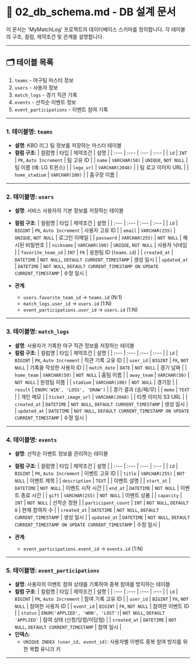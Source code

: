 # 📄 02_db_schema.md - DB 설계 문서

이 문서는 'MyMatchLog' 프로젝트의 데이터베이스 스키마를 정의합니다. 각 테이블의 구조, 컬럼, 제약조건 및 관계를 설명합니다.

---

## 🗂️ 테이블 목록
1. `teams` - 야구팀 마스터 정보
2. `users` - 사용자 정보
3. `match_logs` - 경기 직관 기록
4. `events` - 선착순 이벤트 정보
5. `event_participations` - 이벤트 참여 기록

---

### 1. 테이블명: `teams`
- **설명**: KBO 리그 팀 정보를 저장하는 마스터 테이블
- **컬럼 구조**:
| 컬럼명 | 타입 | 제약조건 | 설명 |
| :--- | :--- | :--- | :--- |
| `id` | `INT` | `PK`, `Auto Increment` | 팀 고유 ID |
| `name` | `VARCHAR(50)` | `UNIQUE`, `NOT NULL` | 팀 이름 (예: LG 트윈스) |
| `logo_url` | `VARCHAR(2048)` | | 팀 로고 이미지 URL |
| `home_stadium` | `VARCHAR(100)` | | 홈구장 이름 |

---

### 2. 테이블명: `users`
- **설명**: 서비스 사용자의 기본 정보를 저장하는 테이블
- **컬럼 구조**:
| 컬럼명 | 타입 | 제약조건 | 설명 |
| :--- | :--- | :--- | :--- |
| `id` | `BIGINT` | `PK`, `Auto Increment` | 사용자 고유 ID |
| `email` | `VARCHAR(255)` | `UNIQUE`, `NOT NULL` | 로그인 이메일 |
| `password` | `VARCHAR(255)` | `NOT NULL` | 해시된 비밀번호 |
| `nickname` | `VARCHAR(100)` | `UNIQUE`, `NOT NULL` | 사용자 닉네임 |
| `favorite_team_id` | `INT` | `FK` | 응원팀 ID (`teams.id`) |
| `created_at` | `DATETIME` | `NOT NULL`, `DEFAULT CURRENT_TIMESTAMP` | 생성 일시 |
| `updated_at` | `DATETIME` | `NOT NULL`, `DEFAULT CURRENT_TIMESTAMP ON UPDATE CURRENT_TIMESTAMP` | 수정 일시 |

- **관계**:
  - `users.favorite_team_id` → `teams.id` (N:1)
  - `match_logs.user_id` → `users.id` (1:N)
  - `event_participations.user_id` → `users.id` (1:N)

---

### 3. 테이블명: `match_logs`
- **설명**: 사용자가 기록한 야구 직관 정보를 저장하는 테이블
- **컬럼 구조**:
| 컬럼명 | 타입 | 제약조건 | 설명 |
| :--- | :--- | :--- | :--- |
| `id` | `BIGINT` | `PK`, `Auto Increment` | 직관 기록 고유 ID |
| `user_id` | `BIGINT` | `FK`, `NOT NULL` | 기록을 작성한 사용자 ID |
| `match_date` | `DATE` | `NOT NULL` | 경기 날짜 |
| `home_team` | `VARCHAR(50)` | `NOT NULL` | 홈팀 이름 |
| `away_team` | `VARCHAR(50)` | `NOT NULL` | 원정팀 이름 |
| `stadium` | `VARCHAR(100)` | `NOT NULL` | 경기장 |
| `result` | `ENUM('WIN', 'LOSS', 'DRAW')` | | 경기 결과 (승/패/무) |
| `memo` | `TEXT` | | 개인 메모 |
| `ticket_image_url` | `VARCHAR(2048)` | | 티켓 이미지 S3 URL |
| `created_at` | `DATETIME` | `NOT NULL`, `DEFAULT CURRENT_TIMESTAMP` | 생성 일시 |
| `updated_at` | `DATETIME` | `NOT NULL`, `DEFAULT CURRENT_TIMESTAMP ON UPDATE CURRENT_TIMESTAMP` | 수정 일시 |

---

### 4. 테이블명: `events`
- **설명**: 선착순 이벤트 정보를 관리하는 테이블
- **컬럼 구조**:
| 컬럼명 | 타입 | 제약조건 | 설명 |
| :--- | :--- | :--- | :--- |
| `id` | `BIGINT` | `PK`, `Auto Increment` | 이벤트 고유 ID |
| `title` | `VARCHAR(255)` | `NOT NULL` | 이벤트 제목 |
| `description` | `TEXT` | | 이벤트 설명 |
| `start_at` | `DATETIME` | `NOT NULL` | 이벤트 시작 시간 |
| `end_at` | `DATETIME` | `NOT NULL` | 이벤트 종료 시간 |
| `gift` | `VARCHAR(255)` | `NOT NULL` | 이벤트 상품 |
| `capacity` | `INT` | `NOT NULL` | 선착순 정원 |
| `participant_count` | `INT` | `NOT NULL`, `DEFAULT 0` | 현재 참여자 수 |
| `created_at` | `DATETIME` | `NOT NULL`, `DEFAULT CURRENT_TIMESTAMP` | 생성 일시 |
| `updated_at` | `DATETIME` | `NOT NULL`, `DEFAULT CURRENT_TIMESTAMP ON UPDATE CURRENT_TIMESTAMP` | 수정 일시 |

- **관계**:
  - `event_participations.event_id` → `events.id` (1:N)

---

### 5. 테이블명: `event_participations`
- **설명**: 사용자의 이벤트 참여 상태를 기록하여 중복 참여를 방지하는 테이블
- **컬럼 구조**:
| 컬럼명 | 타입 | 제약조건 | 설명 |
| :--- | :--- | :--- | :--- |
| `id` | `BIGINT` | `PK`, `Auto Increment` | 참여 기록 고유 ID |
| `user_id` | `BIGINT` | `FK`, `NOT NULL` | 참여한 사용자 ID |
| `event_id` | `BIGINT` | `FK`, `NOT NULL` | 참여한 이벤트 ID |
| `status` | `ENUM('APPLIED', 'WON', 'LOST')`| `NOT NULL`, `DEFAULT 'APPLIED'` | 참여 상태 (신청/당첨/미당첨) |
| `created_at` | `DATETIME` | `NOT NULL`, `DEFAULT CURRENT_TIMESTAMP` | 참여 일시 |
- **인덱스**:
  - `UNIQUE INDEX (user_id, event_id)`: 사용자별 이벤트 중복 참여 방지를 위한 복합 유니크 키

--- 